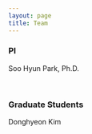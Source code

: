 ```yaml
---
layout: page
title: Team
---
```

<!-- VNDLab members -->


### PI
Soo Hyun Park, Ph.D.

<br/>

### Graduate Students
Donghyeon Kim
